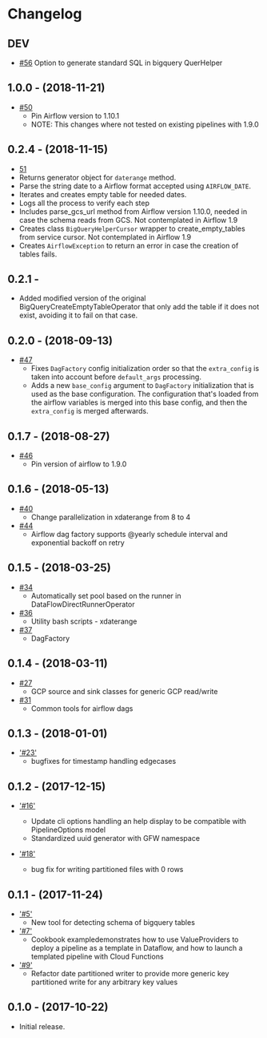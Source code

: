 Changelog
=========

DEV
--------------------
* [#56](https://github.com/GlobalFishingWatch/pipe-tools/issues/56)
  Option to generate standard SQL in bigquery QuerHelper
  
1.0.0 - (2018-11-21)
--------------------

* [#50](https://github.com/GlobalFishingWatch/pipe-tools/pull/50)
  * Pin Airflow version to 1.10.1
  * NOTE: This changes where not tested on existing pipelines with 1.9.0

0.2.4 - (2018-11-15)
--------------------

* [51](https://github.com/GlobalFishingWatch/pipe-tools/pull/51)
* Returns generator object for `daterange` method.
* Parse the string date to a Airflow format accepted using `AIRFLOW_DATE`.
* Iterates and creates empty table for needed dates.
* Logs all the process to verify each step
* Includes parse_gcs_url method from Airflow version 1.10.0, needed in case the schema reads from GCS. Not contemplated in Airflow 1.9
* Creates class `BigQueryHelperCursor` wrapper to create_empty_tables from service cursor. Not contemplated in Airflow 1.9
* Creates `AirflowException` to return an error in case the creation of tables fails.

0.2.1 - 
--------------------

* [ ](https://github.com/GlobalFishingWatch/pipe-tools/pull/) Added modified version of the original BigQueryCreateEmptyTableOperator that only add the table if it does not exist, avoiding it to fail on that case. 

0.2.0 - (2018-09-13)
--------------------

* [#47](https://github.com/GlobalFishingWatch/pipe-tools/pull/47)
  * Fixes `DagFactory` config initialization order so that the `extra_config` is taken into account before `default_args` processing.
  * Adds a new `base_config` argument to `DagFactory` initialization that is used as the base configuration. The configuration that's loaded from the airflow variables is merged into this base config, and then the `extra_config` is merged afterwards.

0.1.7 - (2018-08-27)
--------------------

* [#46](https://github.com/GlobalFishingWatch/pipe-tools/pull/46)
  * Pin version of airflow to 1.9.0

0.1.6 - (2018-05-13)
--------------------

* [#40](https://github.com/GlobalFishingWatch/pipe-tools/pull/40)
  * Change parallelization in xdaterange from 8 to 4
* [#44](https://github.com/GlobalFishingWatch/pipe-tools/pull/44)
  * Airflow dag factory supports @yearly schedule interval and exponential backoff on retry

0.1.5 - (2018-03-25)
--------------------

* [#34](https://github.com/GlobalFishingWatch/pipe-tools/pull/34)
  * Automatically set pool based on the runner in DataFlowDirectRunnerOperator
* [#36](https://github.com/GlobalFishingWatch/pipe-tools/pull/36)
  * Utility bash scripts - xdaterange
* [#37](https://github.com/GlobalFishingWatch/pipe-tools/pull/37)
  * DagFactory

0.1.4 - (2018-03-11)
--------------------

* [#27](https://github.com/GlobalFishingWatch/pipe-tools/pull/27)
  * GCP source and sink classes for generic GCP read/write
* [#31](https://github.com/GlobalFishingWatch/pipe-tools/pull/31)
  * Common tools for airflow dags

0.1.3 - (2018-01-01)
--------------------

* ['#23'](https://github.com/GlobalFishingWatch/pipe-tools/pull/23)
  * bugfixes for timestamp handling edgecases

0.1.2 - (2017-12-15)
--------------------

* ['#16'](https://github.com/GlobalFishingWatch/pipe-tools/pull/16)
  * Update cli options handling an help display to be compatible with PipelineOptions model
  * Standardized uuid generator with GFW namespace

* ['#18'](https://github.com/GlobalFishingWatch/pipe-tools/pull/18)
  * bug fix for writing partitioned files with 0 rows

0.1.1 - (2017-11-24)
--------------------

* ['#5'](https://github.com/GlobalFishingWatch/pipe-tools/pull/5)
  * New tool for detecting schema of bigquery tables
* ['#7'](https://github.com/GlobalFishingWatch/pipe-tools/pull/7)
  * Cookbook exampledemonstrates how to use ValueProviders to deploy a pipeline as a template in Dataflow, and how to launch a templated pipeline with Cloud Functions
* ['#9'](https://github.com/GlobalFishingWatch/pipe-tools/pull/9)
  * Refactor date partitioned writer to provide more generic key partitioned write for any arbitrary key values


0.1.0 - (2017-10-22)
--------------------

* Initial release.
